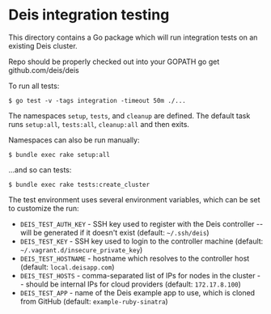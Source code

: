# Deis integration testing

This directory contains a Go package which will run integration tests on an
existing Deis cluster.

Repo should be properly checked out into your GOPATH
go get github.com/deis/deis

To run all tests:

```console
$ go test -v -tags integration -timeout 50m ./...
```

The namespaces `setup`, `tests`, and `cleanup` are defined. The default task runs `setup:all`, `tests:all`, `cleanup:all` and then exits.

Namespaces can also be run manually:

```console
$ bundle exec rake setup:all
```

...and so can tests:

```console
$ bundle exec rake tests:create_cluster
```

The test environment uses several environment variables, which can be set to customize the run:
* `DEIS_TEST_AUTH_KEY` - SSH key used to register with the Deis controller -- will be generated if it doesn't exist (default: `~/.ssh/deis`)
* `DEIS_TEST_KEY` - SSH key used to login to the controller machine (default: `~/.vagrant.d/insecure_private_key`)
* `DEIS_TEST_HOSTNAME` - hostname which resolves to the controller host (default: `local.deisapp.com`)
* `DEIS_TEST_HOSTS` - comma-separated list of IPs for nodes in the cluster -- should be internal IPs for cloud providers (default: `172.17.8.100`)
* `DEIS_TEST_APP` - name of the Deis example app to use, which is cloned from GitHub (default: `example-ruby-sinatra`)

